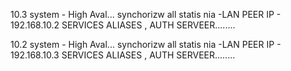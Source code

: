 10.3
system - High Aval...
synchorizw all statis nia -LAN
PEER IP - 192.168.10.2
SERVICES ALIASES , AUTH SERVEER........

10.2
system - High Aval...
synchorizw all statis nia -LAN
PEER IP - 192.168.10.3
SERVICES ALIASES , AUTH SERVEER........